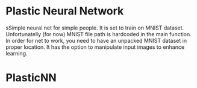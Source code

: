 # Plastic Neural Network
sSimple neural net for simple people. It is set to train on MNIST dataset. Unfortunatelly (for now) MNIST file path is hardcoded in the main function. In order for net to work, you need to have an unpacked MNIST dataset in proper location. It has the option to manipulate input images to enhance learning. 
# PlasticNN
